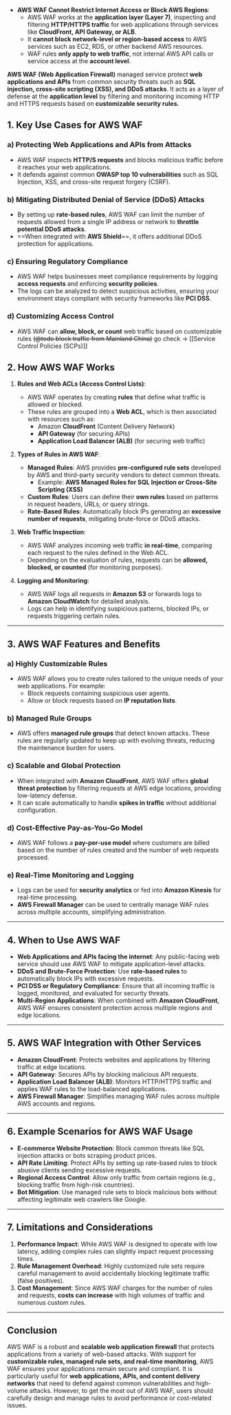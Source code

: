 - **AWS WAF Cannot Restrict Internet Access or Block AWS Regions**:
    - AWS WAF works at the **application layer (Layer 7)**, inspecting and filtering **HTTP/HTTPS traffic** for web applications through services like **CloudFront, API Gateway, or ALB**.
    - It **cannot block network-level or region-based access** to AWS services such as EC2, RDS, or other backend AWS resources.
    - WAF rules **only apply to web traffic**, not internal AWS API calls or service access at the **account level**.


**AWS WAF (Web Application Firewall)**
managed service
protect **web applications and APIs** from common security threats such as **SQL injection, cross-site scripting (XSS), and DDoS attacks**.
It acts as a layer of defense at the **application level** by filtering and monitoring incoming HTTP and HTTPS requests based on **customizable security rules.**

## **1. Key Use Cases for AWS WAF**

### a) **Protecting Web Applications and APIs from Attacks**
- AWS WAF inspects **HTTP/S requests** and blocks malicious traffic before it reaches your web applications.
- It defends against common **OWASP top 10 vulnerabilities** such as SQL Injection, XSS, and cross-site request forgery (CSRF).

### b) **Mitigating Distributed Denial of Service (DDoS) Attacks**
- By setting up **rate-based rules**, AWS WAF can limit the number of requests allowed from a single IP address or network to **throttle potential DDoS attacks**.
- ==When integrated with **AWS Shield**==, it offers additional DDoS protection for applications.

### c) **Ensuring Regulatory Compliance**
- AWS WAF helps businesses meet compliance requirements by logging **access requests** and enforcing **security policies**.
- The logs can be analyzed to detect suspicious activities, ensuring your environment stays compliant with security frameworks like **PCI DSS**.

### d) **Customizing Access Control** 
- AWS WAF can **allow, block, or count** web traffic based on customizable rules
~~(@todo block traffic from Mainland China)~~ 
go check -> [[Service Control Policies (SCPs)]]

## **2. How AWS WAF Works**

1. **Rules and Web ACLs (Access Control Lists)**:
   - AWS WAF operates by creating **rules** that define what traffic is allowed or blocked.
   - These rules are grouped into a **Web ACL**, which is then associated with resources such as:
     - Amazon **CloudFront** (Content Delivery Network)
     - **API Gateway** (for securing APIs)
     - **Application Load Balancer (ALB)** (for securing web traffic)
   
2. **Types of Rules in AWS WAF**:
   - **Managed Rules**: AWS provides **pre-configured rule sets** developed by AWS and third-party security vendors to detect common threats.
     - Example: **AWS Managed Rules for SQL Injection or Cross-Site Scripting (XSS)**
   - **Custom Rules**: Users can define their **own rules** based on patterns in request headers, URLs, or query strings.
   - **Rate-Based Rules**: Automatically block IPs generating an **excessive number of requests**, mitigating brute-force or DDoS attacks.

3. **Web Traffic Inspection**:
   - AWS WAF analyzes incoming web traffic **in real-time**, comparing each request to the rules defined in the Web ACL.
   - Depending on the evaluation of rules, requests can be **allowed, blocked, or counted** (for monitoring purposes).

4. **Logging and Monitoring**:
   - AWS WAF logs all requests in **Amazon S3** or forwards logs to **Amazon CloudWatch** for detailed analysis.
   - Logs can help in identifying suspicious patterns, blocked IPs, or requests triggering certain rules.

---

## **3. AWS WAF Features and Benefits**

### a) **Highly Customizable Rules**
   - AWS WAF allows you to create rules tailored to the unique needs of your web applications. For example:
     - Block requests containing suspicious user agents.
     - Allow or block requests based on **IP reputation lists**.

### b) **Managed Rule Groups** 
   - AWS offers **managed rule groups** that detect known attacks. These rules are regularly updated to keep up with evolving threats, reducing the maintenance burden for users.

### c) **Scalable and Global Protection**
   - When integrated with **Amazon CloudFront**, AWS WAF offers **global threat protection** by filtering requests at AWS edge locations, providing low-latency defense.
   - It can scale automatically to handle **spikes in traffic** without additional configuration.

### d) **Cost-Effective Pay-as-You-Go Model**
   - AWS WAF follows a **pay-per-use model** where customers are billed based on the number of rules created and the number of web requests processed.

### e) **Real-Time Monitoring and Logging**
   - Logs can be used for **security analytics** or fed into **Amazon Kinesis** for real-time processing.
   - **AWS Firewall Manager** can be used to centrally manage WAF rules across multiple accounts, simplifying administration.

---

## **4. When to Use AWS WAF**

- **Web Applications and APIs facing the internet**: Any public-facing web service should use AWS WAF to mitigate application-level attacks.
- **DDoS and Brute-Force Protection**: Use **rate-based rules** to automatically block IPs with excessive requests.
- **PCI DSS or Regulatory Compliance**: Ensure that all incoming traffic is logged, monitored, and evaluated for security threats.
- **Multi-Region Applications**: When combined with **Amazon CloudFront**, AWS WAF ensures consistent protection across multiple regions and edge locations.

---

## **5. AWS WAF Integration with Other Services**

- **Amazon CloudFront**: Protects websites and applications by filtering traffic at edge locations.
- **API Gateway**: Secures APIs by blocking malicious API requests.
- **Application Load Balancer (ALB)**: Monitors HTTP/HTTPS traffic and applies WAF rules to the load-balanced applications.
- **AWS Firewall Manager**: Simplifies managing WAF rules across multiple AWS accounts and regions.

---

## **6. Example Scenarios for AWS WAF Usage**

- **E-commerce Website Protection**: Block common threats like SQL injection attacks or bots scraping product prices.
- **API Rate Limiting**: Protect APIs by setting up rate-based rules to block abusive clients sending excessive requests.
- **Regional Access Control**: Allow only traffic from certain regions (e.g., blocking traffic from high-risk countries).
- **Bot Mitigation**: Use managed rule sets to block malicious bots without affecting legitimate web crawlers like Google.

---

## **7. Limitations and Considerations**

1. **Performance Impact**: While AWS WAF is designed to operate with low latency, adding complex rules can slightly impact request processing times.
2. **Rule Management Overhead**: Highly customized rule sets require careful management to avoid accidentally blocking legitimate traffic (false positives).
3. **Cost Management**: Since AWS WAF charges for the number of rules and requests, **costs can increase** with high volumes of traffic and numerous custom rules.

---

## **Conclusion**

AWS WAF is a robust and **scalable web application firewall** that protects applications from a variety of web-based attacks. With support for **customizable rules, managed rule sets, and real-time monitoring**, AWS WAF ensures your applications remain secure and compliant. It is particularly useful for **web applications, APIs, and content delivery networks** that need to defend against common vulnerabilities and high-volume attacks. However, to get the most out of AWS WAF, users should carefully design and manage rules to avoid performance or cost-related issues.